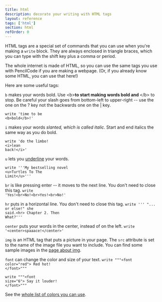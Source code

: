 ```yaml
---
title: html
description: decorate your writing with HTML tags
layout: reference
tags: ['html']
section: html
refOrder: 0
---
```


HTML tags are a special set of commands that you can use when you're making 
a <code>write</code> block. They are always enclosed in triangle braces, 
which you can type with the shift key plus a comma or period. 

The whole internet is made of HTML, so you can use the same tags you use with 
PencilCode if you are making a webpage. (Or, if you already know some HTML, you 
can use that here!)

Here are some useful tags:

<code>b</code> makes your words bold. Use &lt;b&gt;<b>to start making 
words bold and </b> &lt;/b&gt; to stop. 
Be careful your slash goes from bottom-left to upper-right -- 
use the one on the ? key not the backwards one on the | key.

<code class="jumbo">write 'time to be <span data-dfn="start bold">&lt;b&gt;</span>bold<span data-dfn="end bold">&lt;/b&gt;!</span>'</code>

<code>i</code> makes your words <i>slanted, which is called italic</i>. 
Start and end italics the same way as you do bold. 

<code class="jumbo">write 'do the limbo! <span data-dfn="start italic">&lt;i&gt;</span>lean back!<span data-dfn="end italic">&lt;/i&gt;</span>'</code>

<code>u</code> lets you <u>underline</u> your words.  

<code class="jumbo">write '''My bestselling novel
<span data-dfn="start underline">&lt;u&gt;</span>Turtles To The Limit<span data-dfn="end underline">&lt;/u&gt;</span>'''</code>

<code>br</code> is like pressing enter -- it moves to the next line. 
You don't need to close this tag.
<code class="jumbo">write 'Yes!<span data-dfn="new line">&lt;br&gt;</span>No!&lt;br&gt;Yes!&lt;br&gt;No!'</code>

<code>hr</code> puts in a horizontal line. 
You don't need to close this tag.
<code class="jumbo">write '''
"... or else!" she said.<span data-dfn="separator line">&lt;hr&gt;</span>
Chapter 2. Then What?'''</code>

<code>center</code> puts your words in the center, instead of on the left.
<code class="jumbo">write '<span data-dfn="center">&lt;center&gt;</span>spaaace!<span data-dfn="end center">&lt;/center&gt;</span>'</code>

<code>img</code> is an HTML tag that puts a picture in your page. 
The <code>src</code> attribute is set to the name of the image file you want to include.
You can find some sample images in the [page about img](img.html).

<code>font</code> can change the color and size of your text.
<code class="jumbo">write """<span data-dfn="start color">&lt;font color="red"&gt;</span>
Red hot!
<span data-dfn="end color">&lt;/font&gt;"""</span></code>

<code class="jumbo">write """<span data-dfn="start size">&lt;font size="6"&gt;</span>
Say it louder!
<span data-dfn="end size">&lt;/font&gt;"""</span></code>

See the [whole list of colors you can use](colors.html).

